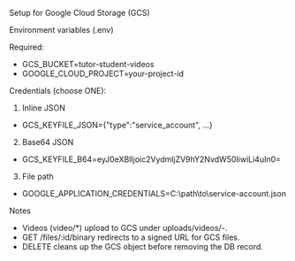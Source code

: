 Setup for Google Cloud Storage (GCS)

Environment variables (.env)

Required:
- GCS_BUCKET=tutor-student-videos
- GOOGLE_CLOUD_PROJECT=your-project-id

Credentials (choose ONE):
1) Inline JSON
- GCS_KEYFILE_JSON={"type":"service_account", ...}

2) Base64 JSON
- GCS_KEYFILE_B64=eyJ0eXBlIjoic2VydmljZV9hY2NvdW50IiwiLi4uIn0=

3) File path
- GOOGLE_APPLICATION_CREDENTIALS=C:\\path\\to\\service-account.json

Notes
- Videos (video/*) upload to GCS under uploads/videos/<timestamp>-<file>.
- GET /files/:id/binary redirects to a signed URL for GCS files.
- DELETE cleans up the GCS object before removing the DB record.


